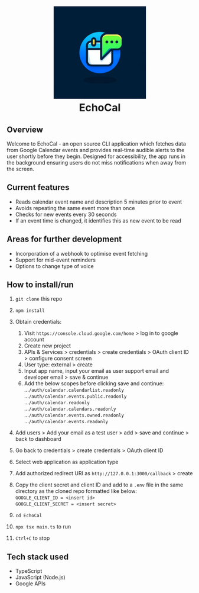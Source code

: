 <h1 align="center">
    <img src="https://raw.githubusercontent.com/em-baggie/EchoCal/main/EchoCal_logo.webp" alt="wells score logo" height="250">
    <br/>
    EchoCal
</h1>

## Overview

Welcome to EchoCal - an open source CLI application which fetches data from Google Calendar events and provides real-time audible alerts to the user shortly before they begin. Designed for accessibility, the app runs in the background ensuring users do not miss notifications when away from the screen.

## Current features
- Reads calendar event name and description 5 minutes prior to event
- Avoids repeating the same event more than once
- Checks for new events every 30 seconds
- If an event time is changed, it identifies this as new event to be read

## Areas for further development
- Incorporation of a webhook to optimise event fetching
- Support for mid-event reminders
- Options to change type of voice

## How to install/run

1. `git clone` this repo
2. `npm install`
3. Obtain credentials:

   1. Visit `https://console.cloud.google.com/home` > log in to google account
   2. Create new project
   3. APIs & Services > credentials > create credentials > OAuth client ID > configure consent screen
   4. User type: external > create
   5. Input app name, input your email as user support email and developer email > save & continue
   6. Add the below scopes before clicking save and continue:<br>
        ...`/auth/calendar.calendarlist.readonly`<br>
        ...`/auth/calendar.events.public.readonly`<br>
        ...`/auth/calendar.readonly`<br>
        ...`/auth/calendar.calendars.readonly`<br>
        ...`/auth/calendar.events.owned.readonly`<br>
        ...`/auth/calendar.events.readonly`<br>
5. Add users > Add your email as a test user > add > save and continue > back to dashboard
7. Go back to credentials > create credentials > OAuth client ID
8. Select web application as application type
9. Add authorized redirect URI as `http://127.0.0.1:3000/callback` > create
10. Copy the client secret and client ID and add to a `.env` file in the same directory as the cloned repo formatted like below:<br>
    `GOOGLE_CLIENT_ID = <insert id>`<br>
    `GOOGLE_CLIENT_SECRET = <insert secret>`<br>
11. `cd EchoCal`
12. `npx tsx main.ts` to run
13. `Ctrl+C` to stop

## Tech stack used
- TypeScript
- JavaScript (Node.js)
- Google APIs
